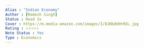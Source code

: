 ```yaml
---
Alias : "Indian Economy"
Author : [Ramesh Singh]
Status : Read 2x
Cover : https://m.media-amazon.com/images/I/81NbdUH+HIL.jpg
Rating : ⭐⭐⭐⭐⭐
Note Status : Yes
Type : Economics
---
```


